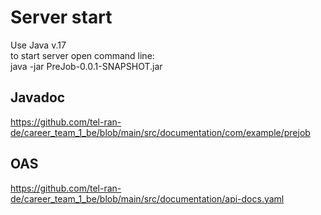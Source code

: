 # Server start
Use Java v.17 </br>
to start server open command line:
</br>
java -jar PreJob-0.0.1-SNAPSHOT.jar
</br>
## Javadoc
https://github.com/tel-ran-de/career_team_1_be/blob/main/src/documentation/com/example/prejob
## OAS
https://github.com/tel-ran-de/career_team_1_be/blob/main/src/documentation/api-docs.yaml